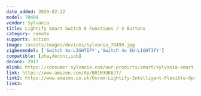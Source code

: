 ```yaml
---
date_added: 2020-02-22
model: 70499
vendor: Sylvania
title: Lightify Smart Switch 8 Functions / 4 Buttons
category: remote
supports: action
image: /assets/images/devices/Sylvania_70499.jpg
zigbeemodel: ['Switch 4x-LIGHTIFY','Switch 4x EU-LIGHTIFY']
compatible: [zha,deconz,iob]
deconz: 2917
mlink: https://consumer.sylvania.com/our-products/smart/sylvania-smart-zigbee-products-menu/index.jsp
link: https://www.amazon.com/dp/B01M3OK6J7/
link2: https://www.amazon.co.uk/Osram-Lightify-Intelligent-Flexible-Operation/dp/B00YSXBROI/
link3: 
---
```

